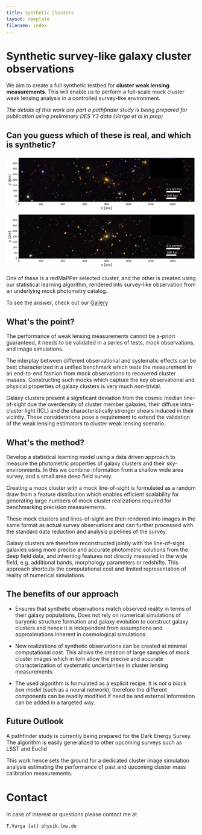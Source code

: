 ```yaml
---
title: Synthetic Clusters
layout: template
filename: index
--- 
```


# Synthetic survey-like galaxy cluster observations

We aim to create a full synthetic testbed for **cluster weak lensing measurements**.  This will enable us to perform a full-scale mock cluster weak lensing analysis in a controlled survey-like environment.

*The detials of this work are part a pathfinder study is being prepared for publication using preliminary DES Y3 data (Varga et al in prep)*


## Can you guess which of these is real, and which is synthetic?

![Which is the real cluster?](./Example_cluster_deconstruction_v6_raw_tile0b.png)
![Which is the real cluster?](./Example_cluster_deconstruction_v6_raw_tile1b.png)

One of these is a redMaPPer selected cluster, and the other is created using our statistical learning algorithm, rendered into survey-like observation from an underlying mock photometry catalog.

To see the answer, check out our [Gallery](example.md)


## What's the point? 

The performance of weak lensing measurements cannot be a-priori guaranteed, it needs to be validated in a series of tests, mock
observations, and image simulations.

The interplay between different observational and systematic effects can be best characterized in a unified benchmark which tests the measurement in an
end-to-end fashion from mock observations to recovered cluster masses. Constructing such mocks which capture the key observational and physical properties of galaxy clusters is very much non-trivial. 

Galaxy clusters present a significant deviation from the cosmic median line-of-sight due the overdensity of cluster member galaxies, their diffuse intra-cluster light (ICL) and the characteristically stronger shears induced in their vicinity. These considerations pose a requirement to extend the validation of the
weak lensing estimators to cluster weak lensing scenario.

## What's the method?

Develop a statistical learning model using a data driven approach to measure the photometric properties of
galaxy clusters and their sky-environments. In this we combine information from a shallow wide area survey, and a small area deep field survey.

Creating a  mock cluster with a mock line-of-sight is formulated as a random draw from a feature distribution which enables efficient scalability for generating large numbers of mock cluster realizations required for benchmarking precision measurements.

These mock clusters and lines-of-sight are then rendered into images in the same format as actual survey observations and can further processed
with the standard data reduction and analysis pipelines of the survey.

Galaxy clusters are therefore reconstructed jointly with the line-of-sight galaxies using more precise and
accurate photometric solutions from the deep field data, and inheriting features not directly measured in the wide field, e.g. additional bands, morphology parameters or redshifts. This approach shortcuts the computational cost and limited representation of reality of numerical simulations.


## The benefits of our approach

* Ensures that synthetic observations match observed reality in terms of their galaxy populations, Does not rely on numerical simulations of baryonic structure formation and galaxy evolution to construct galaxy clusters and hence it is independent from assumptions and approximations inherent in cosmological simulations.

* New realizations of synthetic observations can be created at minimal computational cost. This allows the creation of large samples of mock
cluster images which in turn allow the precise and accurate characterization of systematic uncertainties in cluster lensing measurements.

* The used algorithm is formulated as a explicit recipe. It is *not a black box model* (such as a neural network), therefore the different components can be readily modified if need be and external information can be added in a targeted way.

## Future Outlook

A pathfinder study is currently being prepared for the Dark
Energy Survey. The algorithm is easily generalized to other upcoming surveys such as LSST and Euclid

This work hence sets the ground for a dedicated cluster image simulation analysis estimating the performance
of past and upcoming cluster mass calibration measurements.

# Contact

In case of interest or questions  please contact me at

    T.Varga [at] physik.lmu.de


